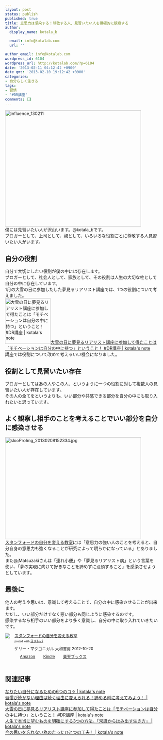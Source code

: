 ```yaml
---
layout: post
status: publish
published: true
title: 意思力は感染する！尊敬する人、見習いたい人を積極的に観察する
author:
  display_name: kotala_b

  email: info@kotalab.com
  url: ''

author_email: info@kotalab.com
wordpress_id: 6104
wordpress_url: http://kotalab.com/?p=6104
date: '2013-02-11 04:12:42 +0900'
date_gmt: '2013-02-10 19:12:42 +0900'
categories:
- 自分らしく生きる
tags:
- 習慣
- "#DR講座"
comments: []
---
```

<p><img src="http://kotalab.com/wp-content/uploads/influence_130211-448x383.jpg" alt="influence_130211" width="448" height="383" class="alignnone size-large wp-image-6105" /><br />
僕には見習いたい人が沢山います。@kotala_bです。<br />
ブロガーとして、上司として、親として、いろいろな役割ごとに尊敬する人見習いたい人がいます。<br />
<!--more--></p>
<h2>自分の役割</h2>
<p>自分で大切にしたい役割が僕の中には存在します。<br />
ブロガーとして、社会人として、家族として、その役割は人生の大切な柱として自分の中に存在しています。<br />
1月の大雪の日に参加したした夢見るリアリスト講座では、1つの役割について考えました。<br />
<a href="http://kotalab.com/dr-kouza" target="_blank"><img  class="alignleft" src="http://kotalab.com/wp-content/uploads/dr_130116-448x336.jpg" alt="大雪の日に夢見るリアリスト講座に参加して得たことは「モチベーションは自分の中に持つ」ということ！ #DR講座 | kotala's note" width="150" /></a><a href="http://kotalab.com/dr-kouza" target="_blank">大雪の日に夢見るリアリスト講座に参加して得たことは「モチベーションは自分の中に持つ」ということ！ #DR講座 | kotala's note</a><br style="clear:both;" />講座では役割について改めて考えるいい機会になりました。</p>
<h2>役割として見習いたい存在</h2>
<p>ブロガーとしてはあの人やこの人、というように一つの役割に対して複数人の見習いたい人が存在しています。<br />
その人の全てをというよりも、いい部分や共感できる部分を自分の中にも取り入れたいと思っています。</p>
<h2>よく観察し相手のことを考えることでいい部分を自分に感染させる</h2>
<p><img src="http://kotalab.com/wp-content/uploads/slooProImg_20130208152334-448x336.jpg" alt="slooProImg_20130208152334.jpg" width="448" height="336" class="alignnone size-large wp-image-6066" /><br />
<a href="http://www.amazon.co.jp/exec/obidos/asin/4479793631/same-22/" rel="nofollow" name="booklink" target="_blank">スタンフォードの自分を変える教室</a>には「意思力の強い人のことを考えると、自分自身の意思力も強くなることが研究によって明らかになっている」とありました。<br />
また@jMatsuzakiさんは「連れ小便」や「夢見るリアリスト病」という言葉を使い、「夢の実現に向けて好きなことを諦めずに没頭すること」を感染させようとしています。</p>
<h2>最後に</h2>
<p>他人の考えや思いは、意識して考えることで、自分の中に感染させることが出来ます。<br />
ただし、いい部分だけでなく悪い部分も同じように感染するのです。<br />
感染するなら相手のいい部分をより多く意識し、自分の中に取り入れていきたいです。</p>
<div class="booklink-box" style="text-align:left;padding-bottom:20px;font-size:small;/zoom: 1;overflow: hidden;">
<div class="booklink-image" style="float:left;margin:0 15px 10px 0;"><a href="http://www.amazon.co.jp/exec/obidos/asin/4479793631/same-22/" name="booklink" rel="nofollow" target="_blank"><img src="http://ecx.images-amazon.com/images/I/41fOesLivPL._SL160_.jpg" style="border: none;" /></a></div>
<div class="booklink-info" style="line-height:120%;/zoom: 1;overflow: hidden;">
<div class="booklink-name" style="margin-bottom:10px;line-height:120%"><a href="http://www.amazon.co.jp/exec/obidos/asin/4479793631/same-22/" rel="nofollow" name="booklink" target="_blank">スタンフォードの自分を変える教室</a>
<div class="booklink-powered-date" style="font-size:8pt;margin-top:5px;font-family:verdana;line-height:120%">posted with <a href="http://yomereba.com" target="_blank">ヨメレバ</a></div>
</div>
<div class="booklink-detail" style="margin-bottom:5px;">ケリー・マクゴニガル 大和書房 2012-10-20    </div>
<div class="booklink-link2" style="margin-top:10px;">
<div class="shoplinkamazon" style="display:inline;margin-right:5px;background: url('http://img.yomereba.com/tam_y.gif') 0 0 no-repeat;padding: 2px 0 2px 18px;white-space: nowrap;"><a href="http://www.amazon.co.jp/exec/obidos/asin/4479793631/same-22/" rel="nofollow" target="_blank" title="アマゾン" >Amazon</a></div>
<div class="shoplinkkindle" style="display:inline;margin-right:5px;background: url('http://img.yomereba.com/tam_y.gif') 0 0 no-repeat;padding: 2px 0 2px 18px;white-space: nowrap;"><a href="http://www.amazon.co.jp/gp/search?keywords=%83X%83%5E%83%93%83t%83H%81%5B%83h%82%CC%8E%A9%95%AA%82%F0%95%CF%82%A6%82%E9%8B%B3%8E%BA&__mk_ja_JP=%83J%83%5E%83J%83i&url=node%3D2275256051&tag=same-22" rel="nofollow" target="_blank" >Kindle</a></div>
<div class="shoplinkrakuten" style="display:inline;margin-right:5px;background: url('http://img.yomereba.com/tam_y.gif') 0 -50px no-repeat;padding: 2px 0 2px 18px;white-space: nowrap;"><a href="http://hb.afl.rakuten.co.jp/hgc/0fa7afc8.bbfc196a.0fa7afc9.d56c38f1/?pc=http%3A%2F%2Fbooks.rakuten.co.jp%2Frb%2F12056267%2F%3Fscid%3Daf_ich_link_urltxt%26m%3Dhttp%3A%2F%2Fm.rakuten.co.jp%2Fev%2Fbook%2F" rel="nofollow" target="_blank" title="楽天ブックス" >楽天ブックス</a></div>
</div>
</div>
<div class="booklink-footer" style="clear: left"></div>
</div>
<h2 class="rele">関連記事</h2>
<p><a href="http://kotalab.com/i-want-to-be-6things" target="_blank">なりたい自分になるための6つのコツ | kotala's note</a><br />
<a href="http://kotalab.com/dont-giveup-think" target="_blank">習慣が続かない理由は続く理由に変えられる！諦める前に考えてみよう！ | kotala's note</a><br />
<a href="http://kotalab.com/dr-kouza" target="_blank">大雪の日に夢見るリアリスト講座に参加して得たことは「モチベーションは自分の中に持つ」ということ！ #DR講座 | kotala's note</a><br />
<a href="http://kotalab.com/the-art-of-non‐conformity" target="_blank">人生で本当に望むものを明確にする3つの方法。「常識からはみ出す生き方」 | kotala's note</a><br />
<a href="http://kotalab.com/device-not-to-forget" target="_blank">今の思いを忘れない為のたったひとつの工夫！ | kotala's note</a></p>
